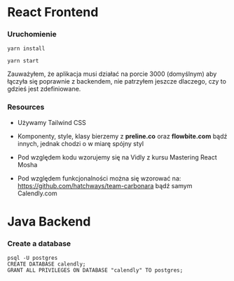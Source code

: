 # React Frontend

### Uruchomienie

```
yarn install
```
```
yarn start
```

Zauważyłem, że aplikacja musi działać na porcie 3000 (domyślnym) aby łączyła się poprawnie z backendem, nie patrzyłem jeszcze dlaczego, czy to gdzieś jest zdefiniowane.

### Resources

- Używamy Tailwind CSS

- Komponenty, style, klasy bierzemy z <b>preline.co</b> oraz <b>flowbite.com</b> bądź innych, jednak chodzi o w miarę spójny styl

- Pod względem kodu wzorujemy się na Vidly z kursu Mastering React Mosha

- Pod względem funkcjonalności można się wzorować na:
https://github.com/hatchways/team-carbonara
bądź samym Calendly.com

# Java Backend

### Create a database

```
psql -U postgres
CREATE DATABASE calendly;
GRANT ALL PRIVILEGES ON DATABASE "calendly" TO postgres;
```
